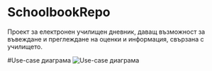 # SchoolbookRepo
Проект за електронен училищен дневник, даващ възможност за въвеждане и преглеждане на оценки и информация, свързана с училището.

#Use-case диаграма
![Use-case диаграма](https://raw.githubusercontent.com/Yrd-Q/SchoolbookRepo/main/documentation/UseCaseDiagram.png?token=AWQHO4MFLZL5AW6HZRGFVALBVCFW4)
